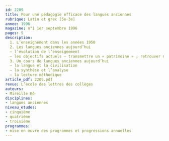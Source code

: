 ```yaml
---
id: 2209
title: Pour une pédagogie efficace des langues anciennes
rubrique: Latin et grec [5e-3e]
annee: 1996
magazine: n°1 1er septembre 1996
pages: 5
description: 
  1. L’enseignement dans les années 1950
  2. Les langues anciennes aujourd’hui
  – l’évolution de l’enseignement
  – les objectifs actuels – transmettre un « patrimoine » ; retrouver notre mémoire ; comprendre un texte authentique
  3. Un cours de langues anciennes aujourd’hui
  – la langue et la civilisation
  – la synthèse et l’analyse
  – la lecture méthodique
article_pdf: 2209.pdf
revue: L’école des lettres des collèges
auteurs:
- Mireille Kô
disciplines:
- langues anciennes
niveau_etudes:
- cinquième
- quatrième
- troisième
programmes:
- mise en œuvre des programmes et progressions annuelles
---
```


